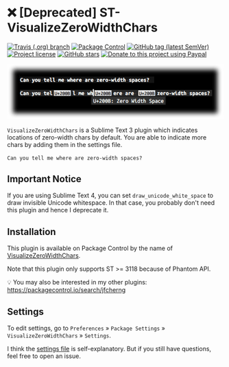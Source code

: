 # ❌ [Deprecated] ST-VisualizeZeroWidthChars

[![Travis (.org) branch](https://img.shields.io/travis/jfcherng-sublime/ST-VisualizeZeroWidthChars/master?style=flat-square)](https://travis-ci.org/jfcherng-sublime/ST-VisualizeZeroWidthChars)
[![Package Control](https://img.shields.io/packagecontrol/dt/VisualizeZeroWidthChars?style=flat-square)](https://packagecontrol.io/packages/VisualizeZeroWidthChars)
[![GitHub tag (latest SemVer)](https://img.shields.io/github/tag/jfcherng-sublime/ST-VisualizeZeroWidthChars?style=flat-square&logo=github)](https://github.com/jfcherng-sublime/ST-VisualizeZeroWidthChars/tags)
[![Project license](https://img.shields.io/github/license/jfcherng-sublime/ST-VisualizeZeroWidthChars?style=flat-square&logo=github)](https://github.com/jfcherng-sublime/ST-VisualizeZeroWidthChars/blob/master/LICENSE)
[![GitHub stars](https://img.shields.io/github/stars/jfcherng-sublime/ST-VisualizeZeroWidthChars?style=flat-square&logo=github)](https://github.com/jfcherng-sublime/ST-VisualizeZeroWidthChars/stargazers)
[![Donate to this project using Paypal](https://img.shields.io/badge/paypal-donate-blue.svg?style=flat-square&logo=paypal)](https://www.paypal.me/jfcherng/5usd)

![screenshot](https://raw.githubusercontent.com/jfcherng-sublime/ST-VisualizeZeroWidthChars/master/docs/screenshot.png)

`VisualizeZeroWidthChars` is a Sublime Text 3 plugin which indicates locations of zero-width chars by default.
You are able to indicate more chars by adding them in the settings file.

```text
Can you tel​l me wh​ere are ​zero-width spaces?
```

## Important Notice

If you are using Sublime Text 4, you can set `draw_unicode_white_space` to draw invisible Unicode whitespace.
In that case, you probably don't need this plugin and hence I deprecate it.

## Installation

This plugin is available on Package Control by the name of
[VisualizeZeroWidthChars](https://packagecontrol.io/packages/VisualizeZeroWidthChars).

Note that this plugin only supports ST >= 3118 because of Phantom API.

💡 You may also be interested in my other plugins: https://packagecontrol.io/search/jfcherng

## Settings

To edit settings, go to `Preferences` » `Package Settings` » `VisualizeZeroWidthChars` » `Settings`.

I think the [settings file](https://github.com/jfcherng-sublime/ST-VisualizeZeroWidthChars/blob/master/VisualizeZeroWidthChars.sublime-settings)
is self-explanatory. But if you still have questions, feel free to open an issue.
